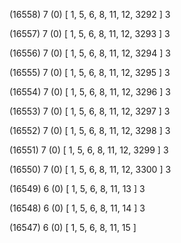 (16558) 7 (0) [ 1, 5, 6, 8, 11, 12, 3292 ] 3 


(16557) 7 (0) [ 1, 5, 6, 8, 11, 12, 3293 ] 3 


(16556) 7 (0) [ 1, 5, 6, 8, 11, 12, 3294 ] 3 


(16555) 7 (0) [ 1, 5, 6, 8, 11, 12, 3295 ] 3 


(16554) 7 (0) [ 1, 5, 6, 8, 11, 12, 3296 ] 3 


(16553) 7 (0) [ 1, 5, 6, 8, 11, 12, 3297 ] 3 


(16552) 7 (0) [ 1, 5, 6, 8, 11, 12, 3298 ] 3 


(16551) 7 (0) [ 1, 5, 6, 8, 11, 12, 3299 ] 3 


(16550) 7 (0) [ 1, 5, 6, 8, 11, 12, 3300 ] 3 


(16549) 6 (0) [ 1, 5, 6, 8, 11, 13 ] 3 


(16548) 6 (0) [ 1, 5, 6, 8, 11, 14 ] 3 


(16547) 6 (0) [ 1, 5, 6, 8, 11, 15 ]  

